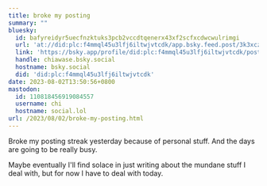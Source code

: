 ```yaml
---
title: broke my posting
summary: ""
bluesky:
  id: bafyreidyr5uecfnzktuks3pcb2vccdtqenerx43xf2scfxcdwcwulrimgi
  url: 'at://did:plc:f4mmql45u3lfj6iltwjvtcdk/app.bsky.feed.post/3k3xczrb7262z'
  link: 'https://bsky.app/profile/did:plc:f4mmql45u3lfj6iltwjvtcdk/post/3k3xczrb7262z'
  handle: chiawase.bsky.social
  hostname: bsky.social
  did: 'did:plc:f4mmql45u3lfj6iltwjvtcdk'
date: 2023-08-02T13:50:56+0800
mastodon:
  id: 110818456919084557
  username: chi
  hostname: social.lol
url: /2023/08/02/broke-my-posting.html
---
```


Broke my posting streak yesterday because of personal stuff. And the days are going to be really busy.

Maybe eventually I'll find solace in just writing about the mundane stuff I deal with, but for now I have to deal with today.
